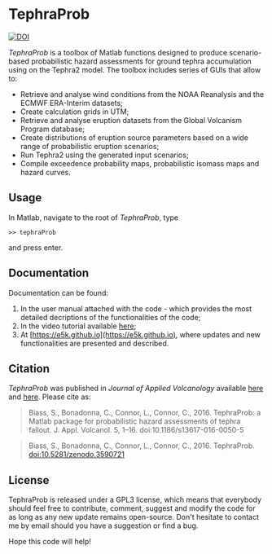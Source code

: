# TephraProb

[![DOI](https://zenodo.org/badge/DOI/10.5281/zenodo.3590721.svg)](https://doi.org/10.5281/zenodo.3590721)

*TephraProb* is a toolbox of Matlab functions designed to produce scenario-based probabilistic hazard assessments for ground tephra accumulation using on the Tephra2 model. The toolbox includes series of GUIs that allow to:
- Retrieve and analyse wind conditions from the NOAA Reanalysis and the ECMWF ERA-Interim datasets; 
- Create calculation grids in UTM;
- Retrieve and analyse eruption datasets from the Global Volcanism Program database;
- Create distributions of eruption source parameters based on a wide range of probabilistic eruption scenarios;
- Run Tephra2 using the generated input scenarios;
- Compile exceedence probability maps, probabilistic isomass maps and hazard curves.

## Usage
In Matlab, navigate to the root of *TephraProb*, type
~~~
>> tephraProb
~~~
and press enter. 

## Documentation
Documentation can be found:
1. In the user manual attached with the code - which provides the most detailed decriptions of the functionalities of the code;
2. In the video tutorial available [here](https://www.youtube.com/channel/UCP8gCjSeMoPVwgzMwKUnW3w);
3. At [https://e5k.github.io](https://e5k.github.io), where updates and new functionalities are presented and described.

## Citation
*TephraProb* was published in *Journal of Applied Volcanology* available [here](https://www.researchgate.net/publication/306542890_TephraProb_a_Matlab_package_for_probabilistic_hazard_assessments_of_tephra_fallout?_sg=6C2i5QDp2yVVGwq6-1vysV6VPviMBwQUIultmIdieYx1rn5iIBf_idX6LFCaXxHcu-sVVOYm5Nwac8F0fpAe523tlDOATp8YTrPKxVZl.IhjyHIlIeyPY4N-EqNv8xDFe-JURfFYcvxG34tEZYWeJwcsRgzXdAcwAsCv8Np3itOrEFjcwVPR3-8vIvHiGWw) and [here](https://appliedvolc.biomedcentral.com/articles/10.1186/s13617-016-0050-5). Please cite as:
> Biass, S., Bonadonna, C., Connor, L., Connor, C., 2016. TephraProb: a Matlab package for probabilistic hazard assessments of tephra fallout. J. Appl. Volcanol. 5, 1–16. doi:10.1186/s13617-016-0050-5

> Biass, S., Bonadonna, C., Connor, L., Connor, C., 2016. TephraProb. [doi:10.5281/zenodo.3590721](https://doi.org/10.5281/zenodo.3590721)

## License
TephraProb is released under a GPL3 license, which means that everybody should 
feel free to contribute, comment, suggest and modify the code for as long as any 
new update remains open-source. Don't hesitate to contact me by email should you 
have a suggestion or find a bug.

Hope this code will help!

